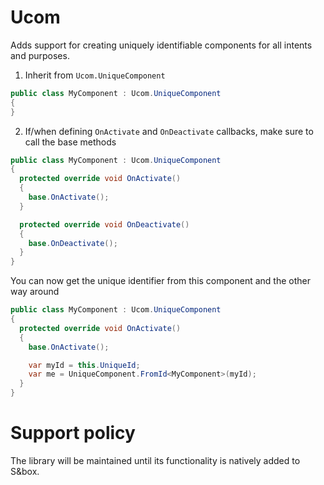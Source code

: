# Ucom
Adds support for creating uniquely identifiable components for all intents and purposes.

1. Inherit from `Ucom.UniqueComponent`
```cs
public class MyComponent : Ucom.UniqueComponent
{
}
```

2. If/when defining `OnActivate` and `OnDeactivate` callbacks, make sure to call the base methods
```cs
public class MyComponent : Ucom.UniqueComponent
{
  protected override void OnActivate()
  {
    base.OnActivate();
  }

  protected override void OnDeactivate()
  {
    base.OnDeactivate();
  }
}
```
You can now get the unique identifier from this component and the other way around
```cs
public class MyComponent : Ucom.UniqueComponent
{
  protected override void OnActivate()
  {
    base.OnActivate();

    var myId = this.UniqueId;
    var me = UniqueComponent.FromId<MyComponent>(myId);
  }
}
```
# Support policy
The library will be maintained until its functionality is natively added to S&box.
